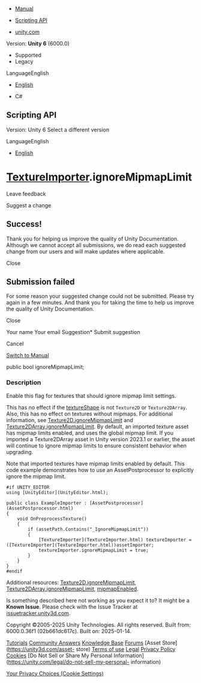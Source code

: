 [ ]()

  * [Manual](../Manual/index.html)
  * [Scripting API](../ScriptReference/index.html)

  * [unity.com](https://unity.com/)

Version: **Unity 6** (6000.0)

  * Supported
  * Legacy

LanguageEnglish

  * [English]()

  * C#

[ ](https://docs.unity3d.com)

## Scripting API

Version: Unity 6 Select a different version

LanguageEnglish

  * [English]()

#  [TextureImporter](TextureImporter.html).ignoreMipmapLimit

Leave feedback

Suggest a change

## Success!

Thank you for helping us improve the quality of Unity Documentation. Although
we cannot accept all submissions, we do read each suggested change from our
users and will make updates where applicable.

Close

## Submission failed

For some reason your suggested change could not be submitted. Please <a>try
again</a> in a few minutes. And thank you for taking the time to help us
improve the quality of Unity Documentation.

Close

Your name Your email Suggestion* Submit suggestion

Cancel

[Switch to Manual](../Manual/class-TextureImporter.html "Go to TextureImporter
Component in the Manual")

public bool ignoreMipmapLimit;

### Description

Enable this flag for textures that should ignore mipmap limit settings.

This has no effect if the [textureShape](TextureImporter-textureShape.html) is
not `Texture2D` or `Texture2DArray`. Also, this has no effect on textures
without mipmaps. For additional information, see
[Texture2D.ignoreMipmapLimit](Texture2D-ignoreMipmapLimit.html) and
[Texture2DArray.ignoreMipmapLimit](Texture2DArray-ignoreMipmapLimit.html). By
default, an imported texture asset has mipmap limits enabled, and uses the
global mipmap limit. If you imported a Texture2DArray asset in Unity version
2023.1 or earlier, the asset will continue to ignore mipmap limits to ensure
consistent behavior when upgrading.  
  
Note that imported textures have mipmap limits enabled by default. This code
example demonstrates how to use an AssetPostprocessor to explicitly ignore the
mipmap limit.

    
    
    #if UNITY_EDITOR
    using [UnityEditor](UnityEditor.html);  
      
    public class ExampleImporter : [AssetPostprocessor](AssetPostprocessor.html)
    {
        void OnPreprocessTexture()
        {
            if (assetPath.Contains("_IgnoreMipmapLimit"))
            {
                [TextureImporter](TextureImporter.html) textureImporter = ([TextureImporter](TextureImporter.html))assetImporter;
                textureImporter.ignoreMipmapLimit = true;
            }
        }
    }
    #endif

Additional resources:
[Texture2D.ignoreMipmapLimit](Texture2D-ignoreMipmapLimit.html),
[Texture2DArray.ignoreMipmapLimit](Texture2DArray-ignoreMipmapLimit.html),
[mipmapEnabled](TextureImporter-mipmapEnabled.html).

Is something described here not working as you expect it to? It might be a
**Known Issue**. Please check with the Issue Tracker at
[issuetracker.unity3d.com](https://issuetracker.unity3d.com).

Copyright ©2005-2025 Unity Technologies. All rights reserved. Built from:
6000.0.36f1 (02b661dc617c). Built on: 2025-01-14.

[Tutorials](https://unity3d.com/learn) [Community
Answers](https://answers.unity3d.com) [Knowledge
Base](https://support.unity3d.com/hc/en-us)
[Forums](https://forum.unity3d.com) [Asset Store](https://unity3d.com/asset-
store) [Terms of use](https://docs.unity3d.com/Manual/TermsOfUse.html)
[Legal](https://unity.com/legal) [Privacy
Policy](https://unity.com/legal/privacy-policy)
[Cookies](https://unity.com/legal/cookie-policy) [Do Not Sell or Share My
Personal Information](https://unity.com/legal/do-not-sell-my-personal-
information)

[Your Privacy Choices (Cookie Settings)](javascript:void\(0\);)

